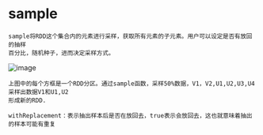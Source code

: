 # sample
    sample将RDD这个集合内的元素进行采样，获取所有元素的子元素。用户可以设定是否有放回的抽样
    百分比，随机种子，进而决定采样方式。
    
![image](https://github.com/williamzhang11/fastTech/blob/master/src/main/java/com/xiu/fastBigData/sample/image/sample.jpg)

    上图中的每个方框是一个RDD分区。通过sample函数，采样50%数据，V1，V2,U1,U2,U3,U4采样出数据V1和U1,U2
    形成新的RDD. 
    
    withReplacement：表示抽出样本后是否在放回去，true表示会放回去，这也就意味着抽出的样本可能有重复
    
